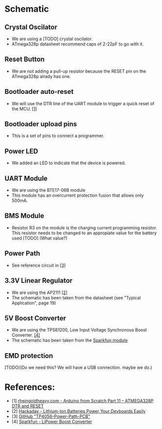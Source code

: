 # Schematic
## Crystal Oscilator
* We are using a [TODO] crystal oscilator.
* ATmega328p datasheet recommend caps of 2-22pF to go with it.

## Reset Button
* We are not adding a pull-up resistor because the RESET pin on the ATmega328p alrady has one.

## Bootloader auto-reset
* We will use the DTR line of the UART module to trigger a quick reset of the MCU. [[1]](#1)

## Bootloader upload pins
* This is a set of pins to connect a programmer.

## Power LED
* We added an LED to indicate that the device is powered.

## UART Module
* We are using the BTE17-06B module
* This module has an overcurrent protection fusion that allows only 500mA.

## BMS Module
* Resistor R3 on the module is the charging current programming resistor. This resistor needs to be changed to an appropiate value for the battery used [TODO] (What value?) 

## Power Path
* See reference circuit in [[3]](#3)

## 3.3V Linear Regulator
* We are using the AP2111 [[2]](#2)
* The schematic has been taken from the datasheet (see "Typical Application", page 19)

## 5V Boost Converter
* We are using the TPS61200, Low Input Voltage Synchronous Boost Converter. [[4]](#4)
* The schematic has been taken from the [Sparkfun module](https://cdn.sparkfun.com/datasheets/Prototyping/Li_Power_Boost_Converter.pdf) 

## EMD protection
[TODO](Do we need this? We will have a USB connection. maybe we do.)

# References:
* <a id="1">[1]</a> [rheingoldheavy.com - Arduino from Scratch Part 11 – ATMEGA328P DTR and RESET](https://rheingoldheavy.com/arduino-from-scratch-part-11-atmega328p-dtr-and-reset/)
* <a id="2">[2]</a> [Hackaday - Lithium-Ion Batteries Power Your Devboards Easily](https://hackaday.com/2024/03/14/lithium-ion-batteries-power-your-devboards-easily/)
* <a id="3">[3]</a> [GitHub "TP4056-Power-Path-PCB"](https://github.com/DoImant/TP4056-Power-Path-PCB/blob/main/README.md)
* <a id="4">[4]</a> [Sparkfun - LiPower Boost Converter](https://www.sparkfun.com/lipower-boost-converter.html)
